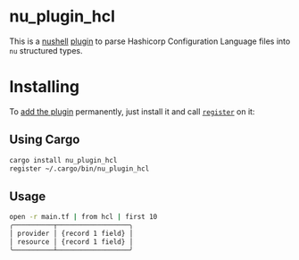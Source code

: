 # nu_plugin_hcl

[nushell]: https://www.nushell.sh/
[plugin]: https://www.nushell.sh/contributor-book/plugins.html
[structured types]: https://www.nushell.sh/book/types_of_data.html

This is a [nushell] [plugin] to parse Hashicorp Configuration Language files into `nu` structured types.

# Installing

[add the plugin]: https://www.nushell.sh/book/plugins.html#adding-a-plugin
[`register`]: https://www.nushell.sh/book/commands/register.html

To [add the plugin] permanently, just install it and call [`register`] on it:

## Using Cargo

```bash
cargo install nu_plugin_hcl
register ~/.cargo/bin/nu_plugin_hcl
```

## Usage

```bash
open -r main.tf | from hcl | first 10
╭──────────┬──────────────────╮
│ provider │ {record 1 field} │
│ resource │ {record 1 field} │
╰──────────┴──────────────────╯
```
